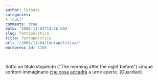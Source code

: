 ```yaml
---
author: leibniz
categories:
- 'null'
comments: true
date: '2008-11-04T12:56:59Z'
slug: fantapolitica
title: Fantapolitica
url: "/2008/11/04/fantapolitica/"
wordpress_id: 3168

---
```

Sotto un titolo stupendo ("The morning after the night before") cinque scrittori immaginano [che cosa accadrà](https://www.guardian.co.uk/world/2008/nov/03/us-elections-barack-obama-mccain) a urne aperte. [Guardian]
